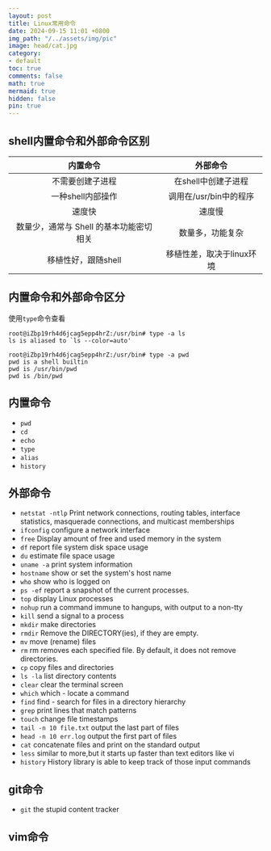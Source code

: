 ```yaml
---
layout: post
title: Linux常用命令
date: 2024-09-15 11:01 +0800
img_path: "/../assets/img/pic"
image: head/cat.jpg
category:
- default
toc: true
comments: false
math: true
mermaid: true
hidden: false
pin: true
---
```


## shell内置命令和外部命令区别

| 内置命令 | 外部命令 | 
| :-----:| :----: | 
| 不需要创建子进程 | 在shell中创建子进程| 
| 一种shell内部操作 | 调用在/usr/bin中的程序 | 
| 速度快 | 速度慢 | 
| 数量少，通常与 Shell 的基本功能密切相关 | 数量多，功能复杂 | 
| 移植性好，跟随shell | 移植性差，取决于linux环境 | 


## 内置命令和外部命令区分
使用`type`命令查看
```shell
root@iZbp19rh4d6jcag5epp4hrZ:/usr/bin# type -a ls
ls is aliased to `ls --color=auto'
```
```shell
root@iZbp19rh4d6jcag5epp4hrZ:/usr/bin# type -a pwd
pwd is a shell builtin
pwd is /usr/bin/pwd
pwd is /bin/pwd
```


## 内置命令
* `pwd`
* `cd`
* `echo`
* `type`
* `alias`
* `history`


## 外部命令
* `netstat -ntlp`
Print network connections, routing tables, interface statistics, masquerade connections, and multicast memberships
* `ifconfig`
configure a network interface
* `free`
Display amount of free and used memory in the system
* `df`
report file system disk space usage
* `du`
estimate file space usage
* `uname -a`
print system information
* `hostname`
show or set the system's host name
* `who`
show who is logged on
* `ps -ef`
report a snapshot of the current processes.
* `top`
display Linux processes
* `nohup`
run a command immune to hangups, with output to a non-tty
* `kill`
send a signal to a process
* `mkdir`
make directories
* `rmdir`
Remove the DIRECTORY(ies), if they are empty.
* `mv`
move (rename) files
* `rm`
rm removes each specified file.  By default, it does not remove directories.
* `cp`
copy files and directories
* `ls -la`
list directory contents
* `clear`
clear the terminal screen
* `which`
which - locate a command
* `find`
find - search for files in a directory hierarchy
* `grep`
print lines that match patterns
* `touch`
change file timestamps
* `tail -n 10 file.txt`
output the last part of files
* `head -n 10 err.log`
output the first part of files
* `cat`
concatenate files and print on the standard output
* `less`
similar to more,but it starts up faster than text editors like vi
* `history`
History library is able to keep track of those input commands



## git命令
* `git`
the stupid content tracker


## vim命令